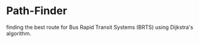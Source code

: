 # Path-Finder
finding the best route for Bus Rapid Transit Systems (BRTS) using Dijkstra's algorithm. 
